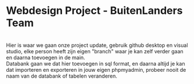 <h1>Webdesign Project - BuitenLanders Team</h1><br>
Hier is waar we gaan onze project update, gebruik github desktop en visual studio, elke person heeft zijn eigen "branch" waar je kan zelf verder gaan en daarna toevoegen in de main.<br>
Databank gaan we dat hier toevoegen in sql format, en daarna altijd je kan dat importeren en exporteren in jouw eigen phpmyadmin, probeer nooit de naam van de databank of tabelen veranderen.